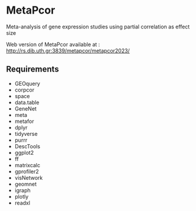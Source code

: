 # MetaPcor
Meta-analysis of gene expression studies using partial correlation as effect size

Web version of MetaPcor available at : http://rs.dib.uth.gr:3839/metapcor/metapcor2023/


## Requirements
* GEOquery
* corpcor
* space
* data.table
* GeneNet
* meta
* metafor
* dplyr
* tidyverse
* purrr
* DescTools
* ggplot2
* ff
* matrixcalc
* gprofiler2
* visNetwork
* geomnet
* igraph
* plotly
* readxl
